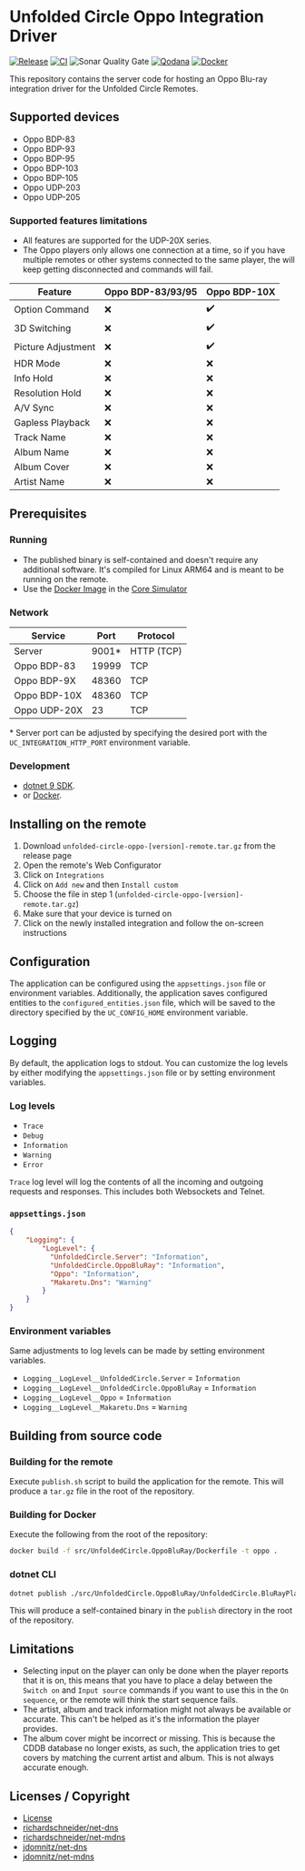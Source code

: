 # Unfolded Circle Oppo Integration Driver

[![Release](https://img.shields.io/github/actions/workflow/status/henrikwidlund/unfoldedcircle-oppo/github-release.yml?label=Release&logo=github)](https://github.com/henrikwidlund/unfoldedcircle-oppo/actions/workflows/github-release.yml)
[![CI](https://img.shields.io/github/actions/workflow/status/henrikwidlund/unfoldedcircle-oppo/ci.yml?label=CI&logo=github)](https://github.com/henrikwidlund/unfoldedcircle-oppo/actions/workflows/ci.yml)
![Sonar Quality Gate](https://img.shields.io/sonar/quality_gate/henrikwidlund_unfoldedcircle-oppo?server=https%3A%2F%2Fsonarcloud.io&label=Sonar%20Quality%20Gate&logo=sonarqube)
[![Qodana](https://img.shields.io/github/actions/workflow/status/henrikwidlund/unfoldedcircle-oppo/qodana_code_quality.yml?branch=main&label=Qodana&logo=github)](https://github.com/henrikwidlund/unfoldedcircle-oppo/actions/workflows/qodana_code_quality.yml)
[![Docker](https://img.shields.io/github/actions/workflow/status/henrikwidlund/unfoldedcircle-oppo/docker.yml?label=Docker&logo=docker)](https://github.com/henrikwidlund/unfoldedcircle-oppo/actions/workflows/docker.yml)

This repository contains the server code for hosting an Oppo Blu-ray integration driver for the Unfolded Circle Remotes.

## Supported devices

- Oppo BDP-83
- Oppo BDP-93
- Oppo BDP-95
- Oppo BDP-103
- Oppo BDP-105
- Oppo UDP-203
- Oppo UDP-205

### Supported features limitations

- All features are supported for the UDP-20X series.
- The Oppo players only allows one connection at a time, so if you have multiple remotes or other systems connected to the same player,
the will keep getting disconnected and commands will fail.

| Feature            | Oppo BDP-83/93/95 | Oppo BDP-10X |
|--------------------|-------------------|--------------|
| Option Command     | ❌                 | ✔️           |
| 3D Switching       | ❌                 | ✔️           |
| Picture Adjustment | ❌                 | ✔️           |
| HDR Mode           | ❌                 | ❌️           |
| Info Hold          | ❌                 | ❌️           |
| Resolution Hold    | ❌                 | ❌️           |
| A/V Sync           | ❌                 | ❌️           |
| Gapless Playback   | ❌                 | ❌️           |
| Track Name         | ❌                 | ❌️           |
| Album Name         | ❌                 | ❌️           |
| Album Cover        | ❌                 | ❌️           |
| Artist Name        | ❌                 | ❌️           |

## Prerequisites

### Running

- The published binary is self-contained and doesn't require any additional software. It's compiled for Linux ARM64 and is meant to be running on the remote.
- Use the [Docker Image](https://hub.docker.com/r/henrikwidlund/unfoldedcircle-oppo) in the [Core Simulator](https://github.com/unfoldedcircle/core-simulator)

### Network

| Service      | Port  | Protocol   |
|--------------|-------|------------|
| Server       | 9001* | HTTP (TCP) |
| Oppo BDP-83  | 19999 | TCP        |
| Oppo BDP-9X  | 48360 | TCP        |
| Oppo BDP-10X | 48360 | TCP        |
| Oppo UDP-20X | 23    | TCP        |

\* Server port can be adjusted by specifying the desired port with the `UC_INTEGRATION_HTTP_PORT` environment variable.

### Development

- [dotnet 9 SDK](https://dotnet.microsoft.com/download/dotnet/9.0).
- or [Docker](https://www.docker.com/get-started).

## Installing on the remote

1. Download `unfolded-circle-oppo-[version]-remote.tar.gz` from the release page
2. Open the remote's Web Configurator
3. Click on `Integrations`
4. Click on `Add new` and then `Install custom`
5. Choose the file in step 1 (`unfolded-circle-oppo-[version]-remote.tar.gz`)
6. Make sure that your device is turned on
7. Click on the newly installed integration and follow the on-screen instructions

## Configuration

The application can be configured using the `appsettings.json` file or environment variables.
Additionally, the application saves configured entities to the `configured_entities.json` file, which will be saved to the directory specified by the `UC_CONFIG_HOME` environment variable.

## Logging

By default, the application logs to stdout. 
You can customize the log levels by either modifying the `appsettings.json` file or by setting environment variables.

### Log levels
- `Trace`
- `Debug`
- `Information`
- `Warning`
- `Error`

`Trace` log level will log the contents of all the incoming and outgoing requests and responses. This includes both Websockets and Telnet. 

### `appsettings.json`

```json
{
    "Logging": {
        "LogLevel": {
          "UnfoldedCircle.Server": "Information",
          "UnfoldedCircle.OppoBluRay": "Information",
          "Oppo": "Information",
          "Makaretu.Dns": "Warning"
        }
    }
}
```

### Environment variables

Same adjustments to log levels can be made by setting environment variables.
- `Logging__LogLevel__UnfoldedCircle.Server` = `Information`
- `Logging__LogLevel__UnfoldedCircle.OppoBluRay` = `Information`
- `Logging__LogLevel__Oppo` = `Information`
- `Logging__LogLevel__Makaretu.Dns` = `Warning`

## Building from source code

### Building for the remote

Execute `publish.sh` script to build the application for the remote. This will produce a `tar.gz` file in the root of the repository.

### Building for Docker

Execute the following from the root of the repository:

```sh
docker build -f src/UnfoldedCircle.OppoBluRay/Dockerfile -t oppo .
```

### dotnet CLI

```sh
dotnet publish ./src/UnfoldedCircle.OppoBluRay/UnfoldedCircle.BluRayPlayer.csproj -c Release --self-contained -o ./publish
```

This will produce a self-contained binary in the `publish` directory in the root of the repository.

## Limitations

- Selecting input on the player can only be done when the player reports that it is on, this means that you have to place a delay between the `Switch on` and `Input source` commands if you want to use this in the `On sequence`, or the remote will think the start sequence fails.
- The artist, album and track information might not always be available or accurate. This can't be helped as it's the information the player provides.
- The album cover might be incorrect or missing. This is because the CDDB database no longer exists, as such, the application tries to get covers by matching the current artist and album. This is not always accurate enough.

## Licenses / Copyright

- [License](LICENSE)
- [richardschneider/net-dns](https://github.com/richardschneider/net-dns/blob/master/LICENSE)
- [richardschneider/net-mdns](https://github.com/richardschneider/net-mdns/blob/master/LICENSE)
- [jdomnitz/net-dns](https://github.com/jdomnitz/net-dns/blob/master/LICENSE)
- [jdomnitz/net-mdns](https://github.com/jdomnitz/net-mdns/blob/master/LICENSE)
